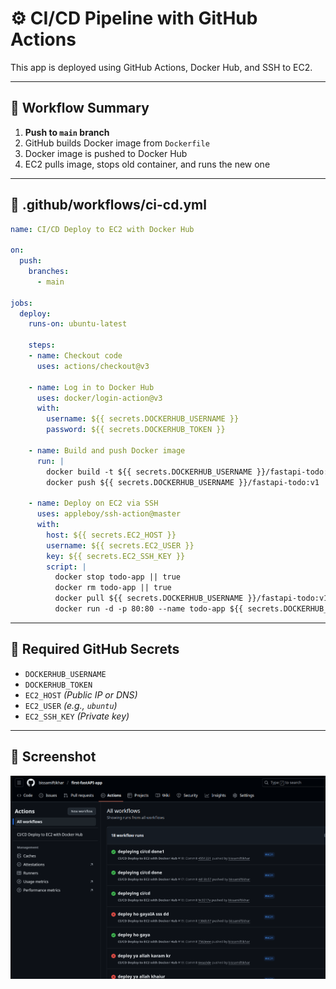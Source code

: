 # ⚙️ CI/CD Pipeline with GitHub Actions

This app is deployed using GitHub Actions, Docker Hub, and SSH to EC2.

---

## 🔁 Workflow Summary

1. **Push to `main` branch**
2. GitHub builds Docker image from `Dockerfile`
3. Docker image is pushed to Docker Hub
4. EC2 pulls image, stops old container, and runs the new one

---

## 📄 .github/workflows/ci-cd.yml

```yaml
name: CI/CD Deploy to EC2 with Docker Hub

on:
  push:
    branches:
      - main

jobs:
  deploy:
    runs-on: ubuntu-latest

    steps:
    - name: Checkout code
      uses: actions/checkout@v3

    - name: Log in to Docker Hub
      uses: docker/login-action@v3
      with:
        username: ${{ secrets.DOCKERHUB_USERNAME }}
        password: ${{ secrets.DOCKERHUB_TOKEN }}

    - name: Build and push Docker image
      run: |
        docker build -t ${{ secrets.DOCKERHUB_USERNAME }}/fastapi-todo:v1 .
        docker push ${{ secrets.DOCKERHUB_USERNAME }}/fastapi-todo:v1

    - name: Deploy on EC2 via SSH
      uses: appleboy/ssh-action@master
      with:
        host: ${{ secrets.EC2_HOST }}
        username: ${{ secrets.EC2_USER }}
        key: ${{ secrets.EC2_SSH_KEY }}
        script: |
          docker stop todo-app || true
          docker rm todo-app || true
          docker pull ${{ secrets.DOCKERHUB_USERNAME }}/fastapi-todo:v1
          docker run -d -p 80:80 --name todo-app ${{ secrets.DOCKERHUB_USERNAME }}/fastapi-todo:v1
```

---

## 🔐 Required GitHub Secrets

- `DOCKERHUB_USERNAME`
- `DOCKERHUB_TOKEN`
- `EC2_HOST` *(Public IP or DNS)*
- `EC2_USER` *(e.g., `ubuntu`)*
- `EC2_SSH_KEY` *(Private key)*

---

## 📸 Screenshot

![CI/CD Action](../assets/fast-api-ci-cd.png)